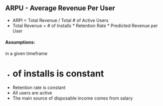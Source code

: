 ## ARPU - Average Revenue Per User 
- ARPI = Total Revenue / Total # of Active Users
- Total Revenue = # of Installs * Retention Rate * Predicted Revenue per User


#### Assumptions:
in a given timeframe
- # of installs is constant
- Retention rate is constant
- All users are active
- The main source of disposable income comes from salary
 
